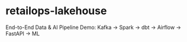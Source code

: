 # retailops-lakehouse
End-to-End Data &amp; AI Pipeline Demo: Kafka → Spark → dbt → Airflow → FastAPI → ML
